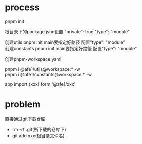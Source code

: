 # process

pnpm init

根目录下的package.json设置 "private": true  "type": "module"  

创建utils pnpm init  main要指定好路径 配置"type": "module"  
创建constants pnpm init  main要指定好路径 配置"type": "module"

创建pnpm-workspace.yaml  

pnpm i @afe1/utils@workspace:* -w  
pnpm i @afe1/constants@workspace:* -w  

app import {xxx} form '@afe1/xxx'

# problem

直接通过git下载仓库
  - rm -rf .git(所下载的仓库下)
  - git add xxx(根目录文件名)
